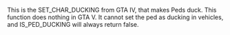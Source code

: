 This is the SET_CHAR_DUCKING from GTA IV, that makes Peds duck. This function does nothing in GTA V. It cannot set the ped as ducking in vehicles, and IS_PED_DUCKING will always return false.